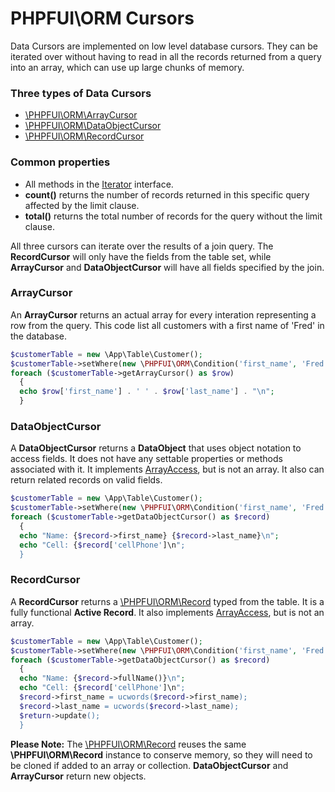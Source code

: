 # PHPFUI\ORM Cursors
Data Cursors are implemented on low level database cursors. They can be iterated over without having to read in all the records returned from a query into an array, which can use up large chunks of memory.

### Three types of Data Cursors
- [\PHPFUI\ORM\ArrayCursor](http://phpfui.com/?n=PHPFUI%5CORM&c=ArrayCursor)
- [\PHPFUI\ORM\DataObjectCursor](http://phpfui.com/?n=PHPFUI%5CORM&c=DataObjectCursor)
- [\PHPFUI\ORM\RecordCursor](http://phpfui.com/?n=PHPFUI%5CORM&c=RecordCursor)

### Common properties
- All methods in the [Iterator](https://www.php.net/manual/en/class.iterator.php) interface.
- **count()** returns the number of records returned in this specific query affected by the limit clause.
- **total()** returns the total number of records for the query without the limit clause.

All three cursors can iterate over the results of a join query.  The **RecordCursor** will only have the fields from the table set, while **ArrayCursor** and **DataObjectCursor** will have all fields specified by the join.

### ArrayCursor
An **ArrayCursor** returns an actual array for every interation representing a row from the query. This code list all customers with a first name of 'Fred' in the database.
```php
$customerTable = new \App\Table\Customer();
$customerTable->setWhere(new \PHPFUI\ORM\Condition('first_name', 'Fred'));
foreach ($customerTable->getArrayCursor() as $row)
  {
  echo $row['first_name'] . ' ' . $row['last_name'] . "\n";
  }
```
### DataObjectCursor
A **DataObjectCursor** returns a **DataObject** that uses object notation to access fields. It does not have any settable properties or methods associated with it. It implements [ArrayAccess](https://www.php.net/manual/en/class.arrayaccess.php), but is not an array.  It also can return related records on valid fields.
```php
$customerTable = new \App\Table\Customer();
$customerTable->setWhere(new \PHPFUI\ORM\Condition('first_name', 'Fred'));
foreach ($customerTable->getDataObjectCursor() as $record)
  {
  echo "Name: {$record->first_name} {$record->last_name}\n";
  echo "Cell: {$record['cellPhone']\n";
  }
```
### RecordCursor
A **RecordCursor** returns a [\PHPFUI\ORM\Record](http://phpfui.com/?n=PHPFUI%5CORM&c=Record) typed from the table. It is a fully functional **Active Record**. It also implements [ArrayAccess](https://www.php.net/manual/en/class.arrayaccess.php), but is not an array.
```php
$customerTable = new \App\Table\Customer();
$customerTable->setWhere(new \PHPFUI\ORM\Condition('first_name', 'Fred'));
foreach ($customerTable->getDataObjectCursor() as $record)
  {
  echo "Name: {$record->fullName()}\n";
  echo "Cell: {$record['cellPhone']\n";
  $record->first_name = ucwords($record->first_name);
  $record->last_name = ucwords($record->last_name);
  $return->update();
  }
```

**Please Note:** The [\PHPFUI\ORM\Record](http://phpfui.com/?n=PHPFUI%5CORM&c=Record) reuses the same **\PHPFUI\ORM\Record** instance to conserve memory, so they will need to be cloned if added to an array or collection.  **DataObjectCursor** and **ArrayCursor** return new objects.

